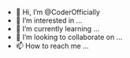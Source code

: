 - 👋 Hi, I’m @CoderOfficially
- 👀 I’m interested in ...
- 🌱 I’m currently learning ...
- 💞️ I’m looking to collaborate on ...
- 📫 How to reach me ...

<!---
CoderOfficiallyWomen/CoderOfficiallyWomen is a ✨ special ✨ repository because its `README.md` (this file) appears on your GitHub profile.
You can click the Preview link to take a look at your changes.
--->
